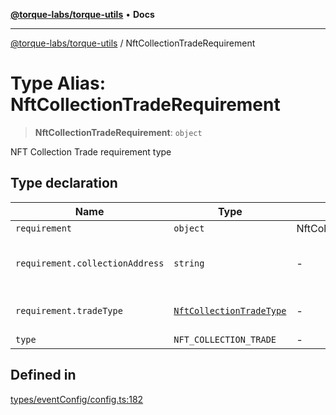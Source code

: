 [**@torque-labs/torque-utils**](../README.md) • **Docs**

***

[@torque-labs/torque-utils](../README.md) / NftCollectionTradeRequirement

# Type Alias: NftCollectionTradeRequirement

> **NftCollectionTradeRequirement**: `object`

NFT Collection Trade requirement type

## Type declaration

| Name | Type | Default value | Description |
| ------ | ------ | ------ | ------ |
| `requirement` | `object` | NftCollectionTradeSchema | - |
| `requirement.collectionAddress` | `string` | - | The collection address to trace |
| `requirement.tradeType` | [`NftCollectionTradeType`](../enumerations/NftCollectionTradeType.md) | - | The type of trade to perform |
| `type` | `NFT_COLLECTION_TRADE` | - | - |

## Defined in

[types/eventConfig/config.ts:182](https://github.com/torque-labs/torque-utils/blob/a612e615fa21888d00ebb7bf70f9910fab4be80a/types/eventConfig/config.ts#L182)
